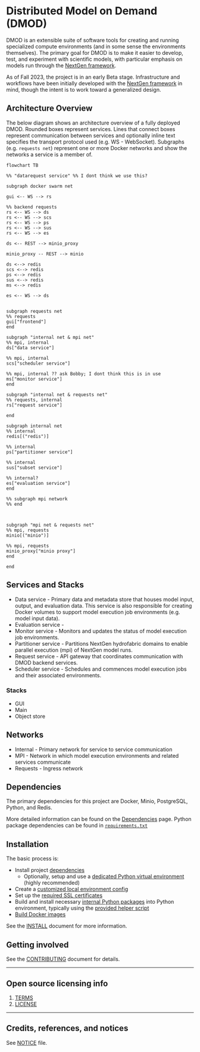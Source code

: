 # Distributed Model on Demand (DMOD)

DMOD is an extensible suite of software tools for creating and running specialized compute environments (and in some sense the environments themselves).
The primary goal for DMOD is to make it easier to develop, test, and experiment with scientific models, with particular emphasis on models run through the [NextGen framework](https://github.com/noaa-owp/ngen).

As of Fall 2023, the project is in an early Beta stage.
Infrastructure and workflows have been initially developed with the [NextGen framework](https://github.com/NOAA-OWP/ngen) in mind, though the intent is to work toward a generalized design.

[//]: # (- Code Organization)
[//]: # (- Workflows)
[//]: # (- Technology Stack)

## Architecture Overview

The below diagram shows an architecture overview of a fully deployed DMOD. Rounded boxes represent
services. Lines that connect boxes represent communication between services and optionally inline
text specifies the transport protocol used (e.g. WS - WebSocket). Subgraphs (e.g. `requests net`)
represent one or more Docker networks and show the networks a service is a member of.

```mermaid
flowchart TB

%% "datarequest service" %% I dont think we use this?

subgraph docker swarm net

gui <-- WS --> rs

%% backend requests
rs <-- WS --> ds
rs <-- WS --> scs
rs <-- WS --> ps
rs <-- WS --> sus
rs <-- WS --> es

ds <-- REST --> minio_proxy

minio_proxy -- REST --> minio

ds <--> redis
scs <--> redis
ps <--> redis
sus <--> redis
ms <--> redis

es <-- WS --> ds


subgraph requests net
%% requests
gui["frontend"]
end

subgraph "internal net & mpi net"
%% mpi, internal
ds["data service"]

%% mpi, internal
scs["scheduler service"]

%% mpi, internal ?? ask Bobby; I dont think this is in use
ms["monitor service"]
end

subgraph "internal net & requests net"
%% requests, internal
rs["request service"]

end

subgraph internal net
%% internal
redis[("redis")]

%% internal
ps["partitioner service"]

%% internal
sus["subset service"]

%% internal?
es["evaluation service"]
end

%% subgraph mpi network
%% end



subgraph "mpi net & requests net"
%% mpi, requests
minio[("minio")]

%% mpi, requests
minio_proxy["minio proxy"]
end

end
```

## Services and Stacks

<!-- - Data Request service -->
- Data service - Primary data and metadata store that houses model input, output, and evaluation data. This service is also responsible for creating Docker volumes to support model execution job environments (e.g. model input data).
- Evaluation service - 
- Monitor service - Monitors and updates the status of model execution job environments.
- Partitioner service - Partitions NextGen hydrofabric domains to enable parallel execution (mpi) of NextGen model runs.
- Request service - API gateway that coordinates communication with DMOD backend services.
- Scheduler service - Schedules and commences model execution jobs and their associated environments.
<!-- - Subset service -->

### Stacks

- GUI
- Main
- Object store

## Networks

- Internal - Primary network for service to service communication
- MPI - Network in which model execution environments and related services communicate
- Requests - Ingress network

## Dependencies

The primary dependencies for this project are Docker, Minio, PostgreSQL, Python, and Redis.

More detailed information can be found on the [Dependencies](doc/DEPENDENCIES.md) page.
Python package dependencies can be found in [`requirements.txt`](requirements.txt)

## Installation

The basic process is:
- Install project [dependencies](doc/DEPENDENCIES.md)
  - Optionally, setup and use a [dedicated Python virtual environment](INSTALL.md#using-a-virtual-environment) (highly recommended)
- Create a [customized local environment config](INSTALL.md#local-environment-configuration)
- Set up the [required SSL certificates](INSTALL.md#local-ssl-certs)
- Build and install necessary [internal Python packages](INSTALL.md#python-packages-and-dependencies) into Python environment, typically using the [provided helper script](#using-update_packagesh-for-dependencies-and-internal-packages)
- [Build Docker images](INSTALL.md#docker-images)

See the [INSTALL](INSTALL.md) document for more information.

[//]: # (TODO: add this section, and probably a dedicated document)
[//]: # (## Configuration)

[//]: # (TODO: add this section, and also a dedicated document)
[//]: # (## Usage)

[//]: # (TODO: add this section, and also a dedicated document)
[//]: # (## Testing)


[//]: # (TODO: add this section, and probably a dedicated document)
[//]: # (## Getting help)

[//]: # (Instruct users how to get help with this software; this might include links to an issue tracker, wiki, mailing list, etc.)

[//]: # (**Example**)

[//]: # (If you have questions, concerns, bug reports, etc, please file an issue in this repository's Issue Tracker.)

## Getting involved
See the [CONTRIBUTING](CONTRIBUTING.md) document for details.


----

## Open source licensing info
1. [TERMS](TERMS.md)
2. [LICENSE](LICENSE)


----

## Credits, references, and notices

See [NOTICE](NOTICE) file.
